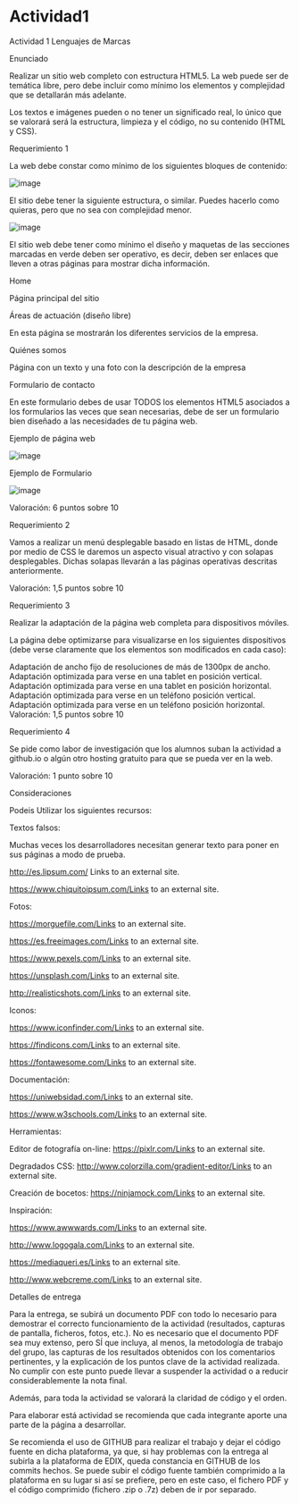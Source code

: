 # Actividad1
Actividad 1 Lenguajes de Marcas

Enunciado

Realizar un sitio web completo con estructura HTML5. La web puede ser de temática libre, pero debe incluir como mínimo los elementos y complejidad que se detallarán más adelante.

Los textos e imágenes pueden o no tener un significado real, lo único que se valorará será la estructura, limpieza y el código, no su contenido (HTML y CSS).

Requerimiento 1

La web debe constar como mínimo de los siguientes bloques de contenido:

![image](https://user-images.githubusercontent.com/82774438/230800763-732e7167-843a-4cae-b711-23ecd02a1c51.png)

El sitio debe tener la siguiente estructura, o similar. Puedes hacerlo como quieras, pero que no sea con complejidad menor.

![image](https://user-images.githubusercontent.com/82774438/230800801-2324c2b4-ba0b-4360-8652-b12499cd10ab.png)

El sitio web debe tener como mínimo el diseño y maquetas de las secciones marcadas en verde deben ser operativo, es decir, deben ser enlaces que lleven a otras páginas para mostrar dicha información.

Home

Página principal del sitio

Áreas de actuación (diseño libre)

En esta página se mostrarán los diferentes servicios de la empresa.

Quiénes somos

Página con un texto y una foto con la descripción de la empresa

Formulario de contacto

En este formulario debes de usar TODOS los elementos HTML5 asociados a los formularios las veces que sean necesarias, debe de ser un formulario bien diseñado a las necesidades de tu página web.

Ejemplo de página web

![image](https://user-images.githubusercontent.com/82774438/230800897-361f89df-9097-4bec-89ac-c591c2d1f85b.png)

Ejemplo de Formulario

![image](https://user-images.githubusercontent.com/82774438/230800910-82c39a17-0cb5-478b-9c2e-76b79153281b.png)

Valoración: 6 puntos sobre 10

 

Requerimiento 2

Vamos a realizar un menú desplegable basado en listas de HTML, donde por medio de CSS le daremos un aspecto visual atractivo y con solapas desplegables. Dichas solapas llevarán a las páginas operativas descritas anteriormente.

Valoración: 1,5 puntos sobre 10

Requerimiento 3

Realizar la adaptación de la página web completa para dispositivos móviles.

La página debe optimizarse para visualizarse en los siguientes dispositivos (debe verse claramente que los elementos son modificados en cada caso):

Adaptación de ancho fijo de resoluciones de más de 1300px de ancho.
Adaptación optimizada para verse en una tablet en posición vertical.
Adaptación optimizada para verse en una tablet en posición horizontal.
Adaptación optimizada para verse en un teléfono posición vertical.
Adaptación optimizada para
verse en un teléfono posición horizontal.
Valoración: 1,5 puntos sobre 10

Requerimiento 4

Se pide como labor de investigación que los alumnos suban la actividad a github.io o algún otro hosting gratuito para que se pueda ver en la web.

Valoración: 1 punto sobre 10

Consideraciones

Podeis Utilizar los siguientes recursos:

Textos falsos:

Muchas veces los desarrolladores necesitan generar texto para poner en sus páginas a modo de prueba.

http://es.lipsum.com/ Links to an external site.

https://www.chiquitoipsum.com/Links to an external site.


Fotos:

https://morguefile.com/Links to an external site.

https://es.freeimages.com/Links to an external site.

https://www.pexels.com/Links to an external site.

https://unsplash.com/Links to an external site.

http://realisticshots.com/Links to an external site.

Iconos:

https://www.iconfinder.com/Links to an external site.

https://findicons.com/Links to an external site.

https://fontawesome.com/Links to an external site.

Documentación:

https://uniwebsidad.com/Links to an external site.

https://www.w3schools.com/Links to an external site.


Herramientas:

Editor de fotografía on-line: https://pixlr.com/Links to an external site.

Degradados CSS: http://www.colorzilla.com/gradient-editor/Links to an external site.

Creación de bocetos: https://ninjamock.com/Links to an external site.

Inspiración:

https://www.awwwards.com/Links to an external site.

http://www.logogala.com/Links to an external site.

https://mediaqueri.es/Links to an external site.

http://www.webcreme.com/Links to an external site.


Detalles de entrega

Para la entrega, se subirá un documento PDF con todo lo necesario para demostrar el correcto funcionamiento de la actividad (resultados, capturas de pantalla, ficheros, fotos, etc.). No es necesario que el documento PDF sea muy extenso, pero SÍ que incluya, al menos, la metodología de trabajo del grupo, las capturas de los resultados obtenidos con los comentarios pertinentes, y la explicación de los puntos clave de la actividad realizada. No cumplir con este punto puede llevar a suspender la actividad o a reducir considerablemente la nota final.

Además, para toda la actividad se valorará la claridad de código y el orden.

Para elaborar está actividad se recomienda que cada integrante aporte una parte de la página a desarrollar.

Se recomienda el uso de GITHUB para realizar el trabajo y dejar el código fuente en dicha plataforma, ya que, si hay problemas con la entrega al subirla a la plataforma de EDIX, queda constancia en GITHUB de los commits hechos. Se puede subir el código fuente también comprimido a la plataforma en su lugar si así se prefiere, pero en este caso, el fichero PDF y el código comprimido (fichero .zip o .7z) deben de ir por separado.






